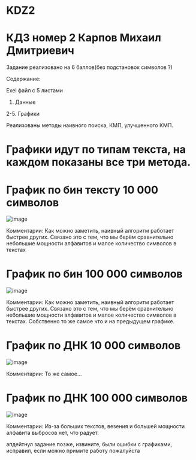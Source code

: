 # KDZ2
# КДЗ номер 2 Карпов Михаил Дмитриевич

Задание реализовано на 6 баллов(без подстановок символов ?)

Содержание:

Exel файл с 5 листами
1. Данные

2-5.  Графики

Реализованы методы наивного поиска, КМП, улучшенного КМП.

# Графики идут по типам текста, на каждом показаны все три метода.
# График по бин тексту 10 000 символов
![image](https://user-images.githubusercontent.com/89385262/231807008-0519722a-f9a7-4ddd-99db-92115d6e95ad.png)

Комментарии:
Как можно заметить, наивный алгоритм работает быстрее других. Связано это с тем, что мы берём сравнительно небольшие мощности алфавитов
и малое количество символов в текстах

# График по бин 100 000 символов
![image](https://user-images.githubusercontent.com/89385262/231807041-42ac2fa8-21d7-402d-ab1f-6dd47678fb7f.png)

Комментарии:
Как можно заметить, наивный алгоритм работает быстрее других. Связано это с тем, что мы берём сравнительно небольшие мощности алфавитов
и малое количество символов в текстах. Собственно то же самое что и на предыдущем графике.

# График по ДНК 10 000  символов
![image](https://user-images.githubusercontent.com/89385262/231807077-7e5aba32-aa47-4c0f-91cc-c685161baf4c.png)

Комментарии:
То же самое...

# График по ДНК 100 000 символов
![image](https://user-images.githubusercontent.com/89385262/231807116-30156373-f706-4817-ac2c-c4090accb223.png)

Комментарии:
Из-за больших текстов, везения и большей мощности алфавита выбросов нет, что радует.

апдейтнул задание позже, извините, были ошибки с графиками, исправил, если можно примите работу пожалуйста
